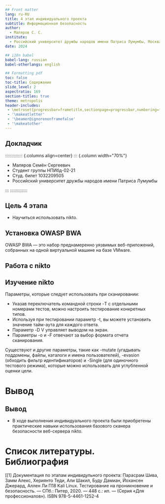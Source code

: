 ```yaml
---
## Front matter
lang: ru-RU
title: 4 этап индивидуального проекта
subtitle: Информационная безопасность
author:
  - Маляров С. С.
institute:
  - Российский университет дружбы народов имени Патриса Лумумбы, Москва, Россия
date: 2024

## i18n babel
babel-lang: russian
babel-otherlangs: english

## Formatting pdf
toc: false
toc-title: Содержание
slide_level: 2
aspectratio: 169
section-titles: true
theme: metropolis
header-includes:
 - \metroset{progressbar=frametitle,sectionpage=progressbar,numbering=fraction}
 - '\makeatletter'
 - '\beamer@ignorenonframefalse'
 - '\makeatother'
---
```


## Докладчик

:::::::::::::: {.columns align=center}
::: {.column width="70%"}

  * Маляров Семён Сергеевич
  * Студент группы НПИбд-02-21
  * Студ. билет 1032209505
  * Российский университет дружбы народов имени Патриса Лумумбы


:::
::::::::::::::


## Цель 4 этапа

- Научиться использовать nikto.

## Установка OWASP BWA

OWASP BWA — это набор преднамеренно уязвимых веб-приложений, собранных на одной виртуальной машине на базе VMware.


## Работа с nikto


## Изучение nikto

Параметры, которые следует использовать при сканировании:

- Указав переключатель командной строки -T с отдельными номерами тестов,
  можно настроить тестирование конкретных типов.
- Используя при тестировании параметр -t, вы можете установить значение
  тайм-аута для каждого ответа.
- Параметр -D V управляет выводом на экран.
- Параметры -o и -F отвечают за выбор формата отчета сканирования.


Существуют и другие параметры, такие как -mutate (угадывать поддомены, файлы, каталоги и имена пользователей),
-evasion (обходить фильтр идентификаторов) и -Single (для одиночного тестового режима), которые можно использовать
для углубленной оценки цели.

# Вывод

## Вывод

- В ходе выполнения индивидуального проекта были приобретены практические навыки использования базового сканера
  безопасности веб-сервера nikto.

# Список литературы. Библиография

[[1] Документация по этапам индивидульного проекта:  Парасрам Шива, Замм Алекс, Хериянто Теди, Али Шакил, Буду Дамиан,
Йохансен Джерард, Аллен Ли П18 Kali Linux. Тестирование на проникновение и безопасность. — СПб.: Питер, 2020. — 448 с.:
ил. — (Серия «Для профессионалов»). ISBN 978-5-4461-1252-4
